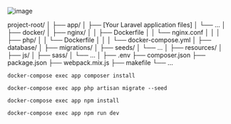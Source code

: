 
![image](https://github.com/rMi99/doacker-laravel-sample/assets/67881312/680983ce-c6ef-42f5-ab9c-21903ecb7530)


project-root/
│
├── app/
│   ├── [Your Laravel application files]
│   └── ...
│
├── docker/
│   ├── nginx/
│   │   ├── Dockerfile
│   │   └── nginx.conf
│   │
│   ├── php/
│   │   └── Dockerfile
│   │
│   └── docker-compose.yml
│
├── database/
│   ├── migrations/
│   ├── seeds/
│   └── ...
│
├── resources/
│   ├── js/
│   ├── sass/
│   └── ...
│
├── .env
├── composer.json
├── package.json
├── webpack.mix.js
├── makefile
└── ...


```docker-compose exec app composer install```


```docker-compose exec app php artisan migrate --seed```

```docker-compose exec app npm install  ```

```docker-compose exec app npm run dev```
